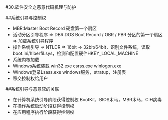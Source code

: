 #30.软件安全之恶意代码机理与防护

##系统引导与控制权

 * MBR:Master Boot Record 硬盘第一个扇区
 * 活动分区引导程序 => DBR:DOS Boot Record / OBR / PBR 分区的第一个扇区 => 加载系统引导程序
 * 操作系统引导 => NTLDR => 16bit -> 32bit/64bit，识别文件系统，读取boot.ini/hiberfil.sys，检测和配置硬件HKEY_LOCAL_MACHINE
 * 系统内核加载 
 * Windows系统装载 win32.exe csrss.exe winlogon.exe 
 * Windows登录Lsass.exe windows服务，stratup，注册表
 * 移交控制权给用户
 
##系统引导与恶意软的关联
 * 在计算机系统引导阶段获得控制权 BootKit，BIOS木马，MBR木马，CIH病毒
 * 在操作系统启动阶段获得控制权
 * 在应用程序执行阶段获得控制权
